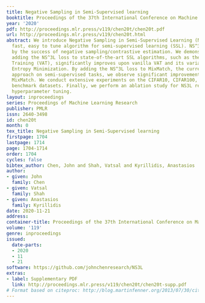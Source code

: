 ```yaml
---
title: Negative Sampling in Semi-Supervised learning
booktitle: Proceedings of the 37th International Conference on Machine Learning
year: '2020'
pdf: http://proceedings.mlr.press/v119/chen20t/chen20t.pdf
url: http://proceedings.mlr.press/v119/chen20t.html
abstract: We introduce Negative Sampling in Semi-Supervised Learning (NS^3L), a simple,
  fast, easy to tune algorithm for semi-supervised learning (SSL). NS^3L is motivated
  by the success of negative sampling/contrastive estimation. We demonstrate that
  adding the NS^3L loss to state-of-the-art SSL algorithms, such as the Virtual Adversarial
  Training (VAT), significantly improves upon vanilla VAT and its variant, VAT with
  Entropy Minimization. By adding the NS^3L loss to MixMatch, the current state-of-the-art
  approach on semi-supervised tasks, we observe significant improvements over vanilla
  MixMatch. We conduct extensive experiments on the CIFAR10, CIFAR100, SVHN and STL10
  benchmark datasets. Finally, we perform an ablation study for NS3L regarding its
  hyperparameter tuning.
layout: inproceedings
series: Proceedings of Machine Learning Research
publisher: PMLR
issn: 2640-3498
id: chen20t
month: 0
tex_title: Negative Sampling in Semi-Supervised learning
firstpage: 1704
lastpage: 1714
page: 1704-1714
order: 1704
cycles: false
bibtex_author: Chen, John and Shah, Vatsal and Kyrillidis, Anastasios
author:
- given: John
  family: Chen
- given: Vatsal
  family: Shah
- given: Anastasios
  family: Kyrillidis
date: 2020-11-21
address: 
container-title: Proceedings of the 37th International Conference on Machine Learning
volume: '119'
genre: inproceedings
issued:
  date-parts:
  - 2020
  - 11
  - 21
software: https://github.com/johnchenresearch/NS3L
extras:
- label: Supplementary PDF
  link: http://proceedings.mlr.press/v119/chen20t/chen20t-supp.pdf
# Format based on citeproc: http://blog.martinfenner.org/2013/07/30/citeproc-yaml-for-bibliographies/
---
```

